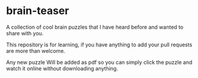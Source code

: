 # brain-teaser



A collection of cool brain puzzles that I have heard before and wanted to share with you.

This repository is for learning, if you have anything to add your pull requests are more than welcome.

Any new puzzle Will be added as pdf so you can simply click the puzzle and watch it online without downloading anything.


